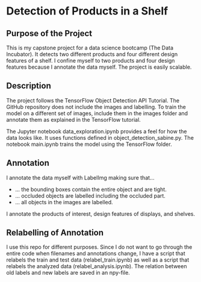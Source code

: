 # Detection of Products in a Shelf

## Purpose of the Project
This is my capstone project for a data science bootcamp (The Data Incubator). It detects two different products and four different design features of a shelf. I confine myself to two products and four design features because I annotate the data myself. The project is easily scalable.

## Description
The project follows the TensorFlow Object Detection API Tutorial. The GitHub repository does not include the images and labelling. To train the model on a different set of images, include them in the images folder and annotate them as explained in the TensorFlow tutorial.

The Jupyter notebook data_exploration.ipynb provides a feel for how the data looks like. It uses functions defined in object_detection_sabine.py. The notebook main.ipynb trains the model using the TensorFlow folder. 

## Annotation
I annotate the data myself with LabelImg making sure that...

* ... the bounding boxes contain the entire object and are tight.
* ... occluded objects are labelled including the occluded part.
* ... all objects in the images are labelled.

I annotate the products of interest, design features of displays, and shelves.

## Relabelling of Annotation
I use this repo for different purposes. Since I do not want to go through the entire code when filenames and annotations change, I have a script that relabels the train and test data (relabel_train.ipynb) as well as a script that relabels the analyzed data (relabel_analysis.ipynb). The relation between old labels and new labels are saved in an npy-file.